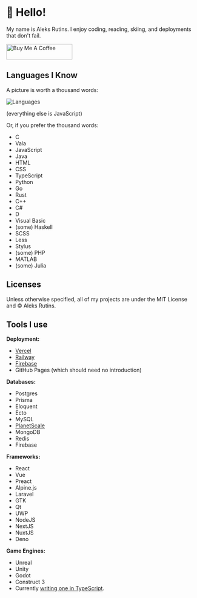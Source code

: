 # :wave: Hello!
My name is Aleks Rutins. I enjoy coding, reading, skiing, and deployments that don't fail.

<a href="https://www.buymeacoffee.com/aleksr" target="_blank"><img src="https://cdn.buymeacoffee.com/buttons/default-orange.png" alt="Buy Me A Coffee" height="41" width="174"></a>
## Languages I Know

A picture is worth a thousand words:

![Languages](https://github-readme-stats.vercel.app/api/top-langs?username=aleksrutins&langs_count=10&hide=javascript&layout=compact)

(everything else is JavaScript)

Or, if you prefer the thousand words:
- C
- Vala
- JavaScript
- Java
- HTML
- CSS
- TypeScript
- Python
- Go
- Rust
- C++
- C#
- D
- Visual Basic
- (some) Haskell
- SCSS
- Less
- Stylus
- (some) PHP
- MATLAB
- (some) Julia

## Licenses
Unless otherwise specified, all of my projects are under the MIT License and &copy; Aleks Rutins.

## Tools I use
**Deployment:**
- [Vercel](https://vercel.com)
- [Railway](https://railway.app)
- [Firebase](https://firebase.google.com)
- GitHub Pages (which should need no introduction)

**Databases:**
- Postgres
- Prisma
- Eloquent
- Ecto
- MySQL
- [PlanetScale](https://planetscale.com)
- MongoDB
- Redis
- Firebase

**Frameworks:**
- React
- Vue
- Preact
- Alpine.js
- Laravel
- GTK
- Qt
- UWP
- NodeJS
- NextJS
- NuxtJS
- Deno

**Game Engines:**
- Unreal
- Unity
- Godot
- Construct 3
- Currently [writing one in TypeScript](https://github.com/aleksrutins/platinum).

